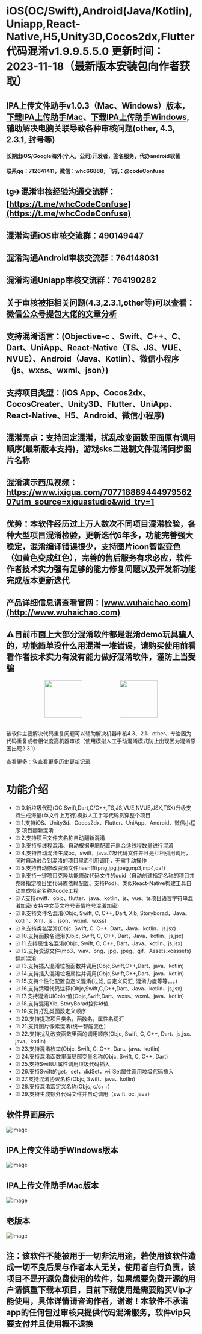 <!--
 * @Author: whc
 * @Date: 2019-02-23 09:39:29
 * @LastEditTime: 2023-05-15 00:17:59
 -->

# iOS(OC/Swift),Android(Java/Kotlin),Uniapp,React-Native,H5,Unity3D,Cocos2dx,Flutter代码混淆v1.9.9.5.5.0 更新时间：2023-11-18（最新版本安装包向作者获取）

## IPA上传文件助手v1.0.3（Mac、Windows）版本，[下载IPA上传助手Mac](https://raw.githubusercontent.com/netyouli/WHC_ConfuseSoftware/master/IPA上传助手-mac-1.0.3.app.7z)、[下载IPA上传助手Windows](https://raw.githubusercontent.com/netyouli/WHC_ConfuseSoftware/master/IPA上传助手-win-1.0.3.exe.7z),辅助解决电脑关联导致各种审核问题(other, 4.3, 2.3.1, 封号等)
#### 长期出iOS/Google海外(个人，公司)开发者，签名服务，代办android软著
#### 联系qq：712641411，微信：whc66888，飞机：@codeConfuse

## tg✈️混淆审核经验沟通交流群：[https://t.me/whcCodeConfuse](https://t.me/whcCodeConfuse)
## 混淆沟通iOS审核交流群：490149447
## 混淆沟通Android审核交流群：764148031
## 混淆沟通Uniapp审核交流群：764190282
## 关于审核被拒相关问题(4.3,2.3.1,other等)可以查看：[微信公众号提包大佬的文章分析](https://mp.weixin.qq.com/s/PM48yeZ_URRAGGZXcJAfqQ)

## 支持混淆语言：(Objective-c 、Swift、C++、C、Dart、UniApp、React-Native（TS、JS、VUE、NVUE）、Android（Java、Kotlin）、微信小程序（js、wxss、wxml、json）)
## 支持项目类型：(iOS App、Cocos2dx、CocosCreater、Unity3D、Flutter、UniApp、React-Native、H5、Android、微信小程序)
## 混淆亮点：支持固定混淆，扰乱改变函数里面原有调用顺序(最新版本支持)，游戏sks二进制文件混淆同步图片名称
## 混淆演示西瓜视频：https://www.ixigua.com/7077188894449795620?utm_source=xiguastudio&wid_try=1
## 优势：本软件经历过上万人数次不同项目混淆检验，各种大型项目混淆检验，更新迭代6年多，功能完善强大稳定，混淆编译错误很少，支持图片icon智能变色（如黄色变成红色），完善的售后服务有求必应，软件作者技术实力强有足够的能力修复问题以及开发新功能完成版本更新迭代

## 产品详细信息请查看官网：[www.wuhaichao.com](http://www.wuhaichao.com)
## ⚠️目前市面上大部分混淆软件都是混淆demo玩具骗人的，功能简单没什么用混淆一堆错误，请购买使用前看看作者技术实力有没有能力做好混淆软件，谨防上当受骗

<div align=center><img src="https://github.com/netyouli/WHC_ConfuseSoftware/blob/master/ConfuseSoftware/logo.png" width = "100" height = "100"/><img width="100"/><img src="https://github.com/netyouli/WHC_ConfuseSoftware/blob/master/ConfuseSoftware/ipa.png" width = "100" height = "100"/></div></br>

该软件主要解决代码重复问题可以辅助解决机器审核4.3、2.1、other、专治因为代码重复或者相似度高机器审核（使用模拟人工手动混淆模式防止出现因为混淆原因出现2.3.1）

查看更多：[🔍查看更多历史更新记录](https://github.com/netyouli/WHC_ConfuseSoftware/blob/master/history_readme.md)


功能介绍
==============
-  ☑ 0.新垃圾代码(OC,Swift,Dart,C/C++,TS,JS,VUE,NVUE,JSX,TSX)升级支持生成海量(单文件上万行)模拟人工手写代码贯穿整个项目
-  ☑ 1.支持iOS、Unity3d、Cocos2dx、Flutter、UniApp、Android、微信小程序 项目翻新混淆
-  ☑ 2.支持项目文件夹名称自动翻新混淆
-  ☑ 3.支持多线程混淆、自动根据电脑配置开启合适线程数量进行混淆
-  ☑ 4.支持自动混淆生成oc，swift，java垃圾代码文件并且是互相引用调用，同时自动融合到混淆的项目里面引用调用，无需手动操作
-  ☑ 5.支持自动修改资源文件hash值(png,jpg,jpeg,mp3,mp4,caf)
-  ☑ 6.支持一键项目克隆功能修改代码文件的uuid（自动创建指定名称的项目并克隆指定项目里代码库依赖配置、支持Pod）、类似React-Native构建工具自动生成指定名称Xcode工程
-  ☑ 7.支持swift、objc、flutter、java、kotlin、js、vue、ts项目语言字符串混淆加密(支持中文英文符号表情符号混淆加密)
-  ☑ 8.支持文件名混淆(Objc, Swift, C, C++, Dart, Xib, Storyborad，Java、kotlin、Xml、js、json、wxml、wxss)
-  ☑ 9.支持类名混淆(Objc, Swift, C, C++, Dart，Java、kotlin、js.jsx)
-  ☑ 10.支持函数名混淆(Objc, Swift, C, C++, Dart，Java、kotlin、js,jsx)
-  ☑ 11.支持属性名混淆(Objc, Swift, C, C++, Dart，Java、kotlin、js,jsx)
-  ☑ 12.支持资源文件(mp3、wav、png、jpg、jpeg、gif、Assets.xcassets)翻新混淆
-  ☑ 13.支持插入混淆垃圾函数并调用(Objc,Swift,C++,Dart、java、kotlin)
-  ☑ 14.支持插入混淆垃圾属性并调用(Objc,Swift,C++,Dart、java、kotlin)
-  ☑ 15.支持个性化配置自定义混淆(过滤, 自定义词汇, 混淆力度等等。。。)
-  ☑ 16.支持清理代码注释(Objc,Swift,C,C++,Dart、Java、kotlin、js,jsx)
-  ☑ 17.支持混淆UIColor值(Objc,Swift,Dart、wxss、wxml、java、kotlin)
-  ☑ 18.支持混淆Xib, StoryBorad控件id值
-  ☑ 19.支持打乱类函数定义顺序
-  ☑ 20.支持提取项目类名，函数名，属性名词汇
-  ☑ 21.支持图片像素混淆(统一智能变色)
-  ☑ 22.支持扰乱改变函数里面的调用顺序(Objc, Swift, C, C++, Dart、js,jsx、java、kotlin)
-  ☑ 23.支持混淆枚举(Objc, Swift, C, C++, Dart、java、kotlin)
-  ☑ 24.支持混淆函数里面局部变量名称(Objc, Swift, C, C++, Dart)
-  ☑ 25.支持SwiftUI属性调用垃圾代码插入
-  ☑ 26.支持Swift的get，set，didSet，willSet属性调用垃圾代码插入
-  ☑ 27.支持混淆协议名称(Objc, Swift、java、kotlin)
-  ☑ 28.支持混淆宏定义名称(Objc, c/c++)
-  ☑ 29.支持生成额外代码文件并自动调用（swift, oc, java）

## 软件界面展示
![image](https://github.com/netyouli/WHC_ConfuseSoftware/blob/master/ConfuseSoftware/new.png)
## IPA上传文件助手Windows版本
![image](https://github.com/netyouli/WHC_ConfuseSoftware/blob/master/ConfuseSoftware/ipa_windows.png)
## IPA上传文件助手Mac版本
![image](https://github.com/netyouli/WHC_ConfuseSoftware/blob/master/ConfuseSoftware/ipa_mac.png)
## 老版本
![image](https://github.com/netyouli/WHC_ConfuseSoftware/blob/master/ConfuseSoftware/ui.png)

## 注：该软件不能被用于一切非法用途，若使用该软件造成一切不良后果与作者本人无关，使用者自行负责，该项目不是开源免费使用的软件，如果想要免费开源的用户请慎重下载本项目，目前下载使用是需要购买Vip才能使用，具体详情请咨询作者，谢谢！本软件不承诺app的任何包过审核只提供代码混淆服务，软件vip只要支付并且使用概不退换
